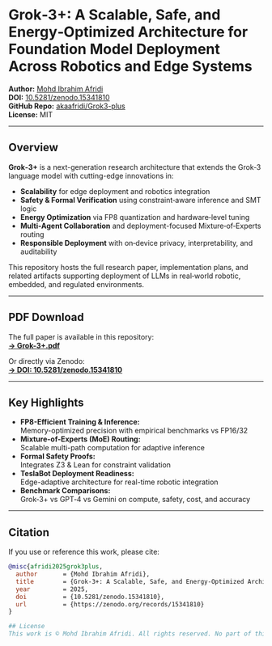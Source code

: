 # Grok‑3+: A Scalable, Safe, and Energy‑Optimized Architecture for Foundation Model Deployment Across Robotics and Edge Systems

**Author:** [Mohd Ibrahim Afridi](mailto:afridiibrahim12@outlook.com)  
**DOI:** [10.5281/zenodo.15341810](https://zenodo.org/records/15341810)  
**GitHub Repo:** [akaafridi/Grok3-plus](https://github.com/akaafridi/Grok3-plus)  
**License:** MIT

---

## Overview

**Grok‑3+** is a next-generation research architecture that extends the Grok‑3 language model with cutting-edge innovations in:

- **Scalability** for edge deployment and robotics integration  
- **Safety & Formal Verification** using constraint‑aware inference and SMT logic  
- **Energy Optimization** via FP8 quantization and hardware‑level tuning  
- **Multi‑Agent Collaboration** and deployment-focused Mixture‑of‑Experts routing  
- **Responsible Deployment** with on‑device privacy, interpretability, and auditability

This repository hosts the full research paper, implementation plans, and related artifacts supporting deployment of LLMs in real‑world robotic, embedded, and regulated environments.

---

## PDF Download

The full paper is available in this repository:  
**[→ Grok-3+.pdf](./Grok-3+.pdf)**

Or directly via Zenodo:  
**[→ DOI: 10.5281/zenodo.15341810](https://zenodo.org/records/15341810)**

---

## Key Highlights

- **FP8-Efficient Training & Inference:**  
  Memory-optimized precision with empirical benchmarks vs FP16/32  
- **Mixture-of-Experts (MoE) Routing:**  
  Scalable multi-path computation for adaptive inference  
- **Formal Safety Proofs:**  
  Integrates Z3 & Lean for constraint validation  
- **TeslaBot Deployment Readiness:**  
  Edge-adaptive architecture for real-time robotic integration  
- **Benchmark Comparisons:**  
  Grok‑3+ vs GPT‑4 vs Gemini on compute, safety, cost, and accuracy

---

## Citation

If you use or reference this work, please cite:

```bibtex
@misc{afridi2025grok3plus,
  author       = {Mohd Ibrahim Afridi},
  title        = {Grok-3+: A Scalable, Safe, and Energy-Optimized Architecture for Foundation Model Deployment Across Robotics and Edge Systems},
  year         = 2025,
  doi          = {10.5281/zenodo.15341810},
  url          = {https://zenodo.org/records/15341810}
}

## License
This work is © Mohd Ibrahim Afridi. All rights reserved. No part of this repository or its contents may be used, reproduced, or distributed without explicit written permission.
